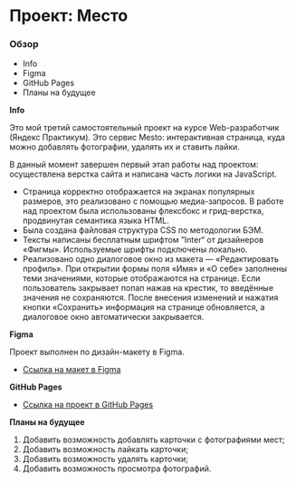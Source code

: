 # Проект: Место

### Обзор
* Info
* Figma
* GitHub Pages
* Планы на будущее

**Info**

Это мой третий самостоятельный проект на курсе Web-разработчик (Яндекс Практикум).
Это сервис Mesto: интерактивная страница, куда можно добавлять фотографии, удалять их и ставить лайки.

В данный момент завершен первый этап работы над проектом: осуществлена верстка сайта и написана часть логики на JavaScript.

* Страница корректно отображается на экранах популярных размеров, это реализовано с помощью медиа-запросов. В работе над проектом была использованы флексбокс и грид-верстка, продвинутая семантика языка HTML.
* Была создана файловая структура CSS по методологии БЭМ.
* Тексты написаны бесплатным шрифтом ”Inter“ от дизайнеров «Фигмы». Используемые шрифты подключены локально.
* Реализовано одно диалоговое окно из макета — «Редактировать профиль». При открытии формы поля «Имя» и «О себе» заполнены теми значениями, которые отображаются на странице. Если пользователь закрывает попап нажав на крестик, то введённые значения не сохраняются. После внесения изменений и нажатия кнопки «Сохранить» информация на странице обновляется, а диалоговое окно автоматически закрывается.

**Figma**

Проект выполнен по дизайн-макету в Figma.
* [Ссылка на макет в Figma](https://www.figma.com/file/2cn9N9jSkmxD84oJik7xL7/JavaScript.-Sprint-4?node-id=0%3A1)

**GitHub Pages**

* [Ссылка на проект в GitHub Pages](https://sattturday.github.io/mesto/)

**Планы на будущее**

1. Добавить возможность добавлять карточки с фотографиями мест;
2. Добавить возможность лайкать карточки;
3. Добавить возможность удалять карточки;
4. Добавить возможность просмотра фотографий.
